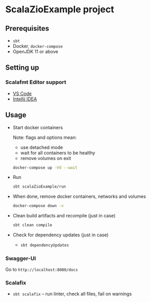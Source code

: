 # ScalaZioExample project

## Prerequisites

- `sbt`
- Docker, `docker-compose`
- OpenJDK 11 or above

## Setting up

### Scalafmt Editor support

- [VS Code][vscode]
- [Intellij IDEA][intellij]

[vscode]: https://scalameta.org/metals/docs/editors/vscode/
[intellij]: https://scalameta.org/scalafmt/docs/installation.html#intellij

## Usage

- Start docker containers

  Note: flags and options mean:

  - use detached mode
  - wait for all containers to be healthy
  - remove volumes on exit

  ```sh
  docker-compose up -Vd --wait
  ```

- Run

  ```sh
  sbt scalaZioExample/run
  ```

- When done, remove docker containers, networks and volumes

  ```sh
  docker-compose down -v
  ```

- Clean build artifacts and recompile (just in case)

  ```sh
  sbt clean compile
  ```

- Check for dependency updates (just in case)

  - ```sh
    sbt dependencyUpdates
    ```
### Swagger-UI

 Go to `http://localhost:8080/docs`

### Scalafix

- `sbt scalafix` – run linter, check all files, fail on warnings
